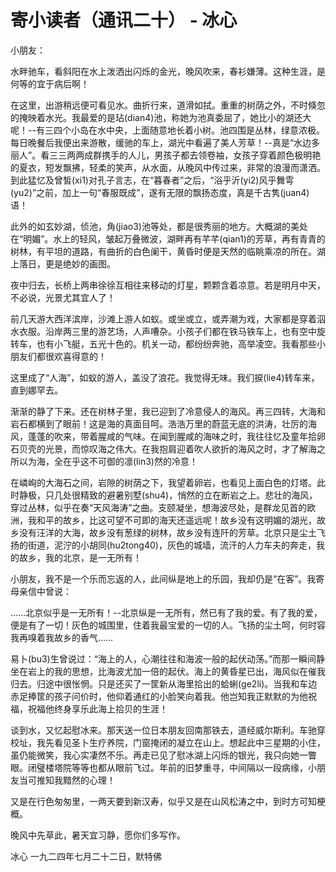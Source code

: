 # 寄小读者（通讯二十） - 冰心

小朋友：

水畔驰车，看斜阳在水上泼洒出闪烁的金光，晚风吹来，春衫嫌薄。这种生涯，是何等的宜于病后啊！

在这里，出游稍远便可看见水。曲折行来，道滑如拭。重重的树荫之外，不时倏忽的掩映着水光。我最爱的是玷(dian4)池，称她为池真委屈了，她比小的湖还大呢！--有三四个小岛在水中央，上面随意地长着小树。池四围是丛林，绿意浓极。每日晚餐后我便出来游散，缓驰的车上，湖光中看遍了美人芳草！--真是“水边多丽人”。看三三两两成群携手的人儿，男孩子都去领卷袖，女孩子穿着颜色极明艳的夏衣，短发飘拂，轻柔的笑声，从水面，从晚风中传过来，非常的浪漫而潇洒。到此猛忆及曾皙(xi1)对孔子言志，在“暮春者”之后，“浴乎沂(yi2)风乎舞雩(yu2)”之前，加上一句“春服既成”，遂有无限的飘扬态度，真是千古隽(juan4)语！

此外的如玄妙湖，侦池，角(jiao3)池等处，都是很秀丽的地方。大概湖的美处在“明媚”。水上的轻风，皱起万叠微波，湖畔再有芊芊(qian1)的芳草，再有青青的树林，有平坦的道路，有曲折的白色阑干，黄昏时便是天然的临眺乘凉的所在。湖上落日，更是绝妙的画图。

夜中归去，长桥上两串徐徐互相往来移动的灯星，颗颗含着凉意。若是明月中天，不必说，光景尤其宜人了！

前几天游大西洋滨岸，沙滩上游人如蚁。或坐或立，或弄潮为戏，大家都是穿着泅水衣服。沿岸两三里的游艺场，人声嘈杂。小孩子们都在铁马铁车上，也有空中旋转车，也有小飞艇，五光十色的。机关一动，都纷纷奔驰，高举凌空。我看那些小朋友们都很欢喜得意的！

这里成了“人海”，如蚁的游人，盖没了浪花。我觉得无味。我们捩(lie4)转车来，直到娜罕去。

渐渐的静了下来。还在树林子里，我已迎到了冷意侵人的海风。再三四转，大海和岩石都横到了眼前！这是海的真面目呵。浩浩万里的蔚蓝无底的洪涛，壮厉的海风，蓬蓬的吹来，带着腥咸的气味。在闻到腥咸的海味之时，我往往忆及童年拾卵石贝壳的光景，而惊叹海之伟大。在我抱肩迎着吹人欲折的海风之时，才了解海之所以为海，全在乎这不可御的凛(lin3)然的冷意！

在嶙峋的大海石之间，岩隙的树荫之下，我望着卵岩，也看见上面白色的灯塔。此时静极，只几处很精致的避暑别墅(shu4)，悄然的立在断岩之上。悲壮的海风，穿过丛林，似乎在奏“天风海涛”之曲。支颐凝坐，想海波尽处，是群龙见首的欧洲，我和平的故乡，比这可望不可即的海天还遥远呢！故乡没有这明媚的湖光，故乡没有汪洋的大海，故乡没有葱绿的树林，故乡没有连阡的芳草。北京只是尘土飞扬的街道，泥泞的小胡同(hu2tong40)，灰色的城墙，流汗的人力车夫的奔走，我的故乡，我的北京，是一无所有！

小朋友，我不是一个乐而忘返的人，此间纵是地上的乐园，我却仍是“在客”。我寄母亲信中曾说：

……北京似乎是一无所有！--北京纵是一无所有，然已有了我的爱。有了我的爱，便是有了一切！灰色的城围里，住着我最宝爱的一切的人。飞扬的尘土呵，何时容我再嗅着我故乡的香气……

易卜(bu3)生曾说过：“海上的人，心潮往往和海波一般的起伏动荡。”而那一瞬间静坐在岩上的我的思想，比海波尤加一倍的起伏。海上的黄昏星已出，海风似在催我归去。归途中很怅惘。只是还买了一筐新从海里拾出的蛤蜊(ge2li)。当我和车边赤足捧筐的孩子问价时，他仰着通红的小脸笑向着我。他岂知我正默默的为他祝福，祝福他终身享乐此海上拾贝的生涯！

谈到水，又忆起慰冰来。那天送一位日本朋友回南那铁去，道经威尔斯利。车驰穿校址，我先看见圣卜生疗养院，门窗掩闭的凝立在山上。想起此中三星期的小住，虽仍能微笑，我心实凄然不乐。再走已见了慰冰湖上闪烁的银光，我只向她一瞥眼。闭璧楼塔院等等也都从眼前飞过。年前的旧梦重寻，中间隔以一段病缘，小朋友当可推知我黯然的心理！

又是在行色匆匆里，一两天要到新汉寿，似乎又是在山风松涛之中，到时方可知梗概。

晚风中先草此，暑天宜习静，愿你们多写作。

冰心 一九二四年七月二十二日，默特佛
